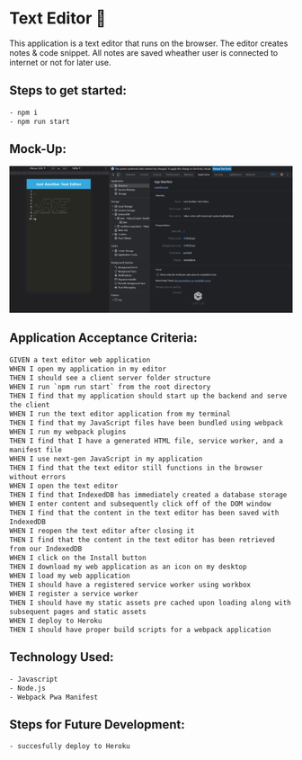 # Text Editor :robot:

This application is a text editor that runs on the browser. The editor creates notes & code snippet. All notes are saved wheather user is connected to internet or not for later use.

## **Steps to get started:**
```
- npm i
- npm run start
```

## **Mock-Up:**
![Image of Project](./public/pwa.png)

## **Application Acceptance Criteria:**
```
GIVEN a text editor web application
WHEN I open my application in my editor
THEN I should see a client server folder structure
WHEN I run `npm run start` from the root directory
THEN I find that my application should start up the backend and serve the client
WHEN I run the text editor application from my terminal
THEN I find that my JavaScript files have been bundled using webpack
WHEN I run my webpack plugins
THEN I find that I have a generated HTML file, service worker, and a manifest file
WHEN I use next-gen JavaScript in my application
THEN I find that the text editor still functions in the browser without errors
WHEN I open the text editor
THEN I find that IndexedDB has immediately created a database storage
WHEN I enter content and subsequently click off of the DOM window
THEN I find that the content in the text editor has been saved with IndexedDB
WHEN I reopen the text editor after closing it
THEN I find that the content in the text editor has been retrieved from our IndexedDB
WHEN I click on the Install button
THEN I download my web application as an icon on my desktop
WHEN I load my web application
THEN I should have a registered service worker using workbox
WHEN I register a service worker
THEN I should have my static assets pre cached upon loading along with subsequent pages and static assets
WHEN I deploy to Heroku
THEN I should have proper build scripts for a webpack application
```

## **Technology Used:**
```
- Javascript
- Node.js
- Webpack Pwa Manifest
```

## **Steps for Future Development:**
```
- succesfully deploy to Heroku 
```
